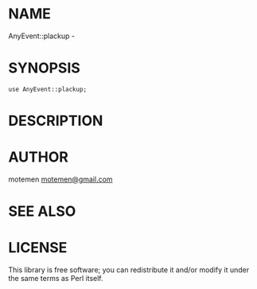 # NAME

AnyEvent::plackup - 

# SYNOPSIS

    use AnyEvent::plackup;

# DESCRIPTION

# AUTHOR

motemen <motemen@gmail.com>

# SEE ALSO

# LICENSE

This library is free software; you can redistribute it and/or modify
it under the same terms as Perl itself.